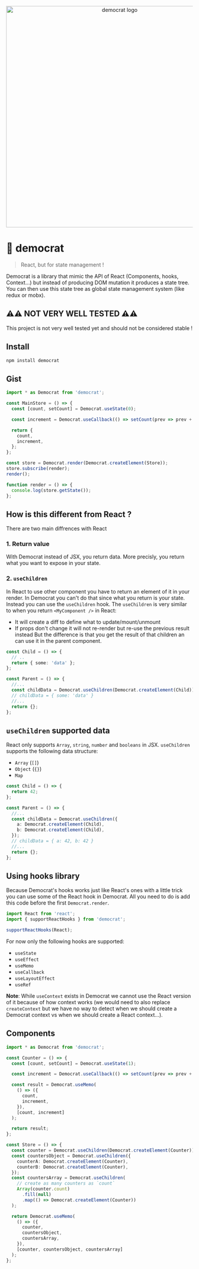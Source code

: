 <p align="center">
  <img src="https://github.com/etienne-dldc/democrat/blob/master/design/logo.svg" width="597" alt="democrat logo">
</p>

# 📜 democrat

> React, but for state management !

Democrat is a library that mimic the API of React (Components, hooks, Context...) but instead of producing DOM mutation it produces a state tree.
You can then use this state tree as global state management system (like redux or mobx).

## ⚠️⚠️ NOT VERY WELL TESTED ⚠️⚠️

This project is not very well tested yet and should not be considered stable !

## Install

```bash
npm install democrat
```

## Gist

```ts
import * as Democrat from 'democrat';

const MainStore = () => {
  const [count, setCount] = Democrat.useState(0);

  const increment = Democrat.useCallback(() => setCount(prev => prev + 1), []);

  return {
    count,
    increment,
  };
};

const store = Democrat.render(Democrat.createElement(Store));
store.subscribe(render);
render();

function render = () => {
  console.log(store.getState());
};
```

## How is this different from React ?

There are two main diffrences with React

### 1. Return value

With Democrat instead of JSX, you return data. More precisly, you return what you want to expose in your state.

### 2. `useChildren`

In React to use other component you have to return an element of it in your render. In Democrat you can't do that since what you return is your state. Instead you can use the `useChildren` hook.
The `useChildren` is very similar to when you return `<MyComponent />` in React:

- It will create a diff to define what to update/mount/unmount
- If props don't change it will not re-render but re-use the previous result instead
  But the difference is that you get the result of that children an can use it in the parent component.

```ts
const Child = () => {
  // ..
  return { some: 'data' };
};

const Parent = () => {
  //...
  const childData = Democrat.useChildren(Democrat.createElement(Child));
  // childData = { some: 'data' }
  //...
  return {};
};
```

## `useChildren` supported data

React only supports `Array`, `string`, `number` and `booleans` in JSX.
`useChildren` supports the following data structure:

- `Array` (`[]`)
- `Object` (`{}`)
- `Map`

```ts
const Child = () => {
  return 42;
};

const Parent = () => {
  //...
  const childData = Democrat.useChildren({
    a: Democrat.createElement(Child),
    b: Democrat.createElement(Child),
  });
  // childData = { a: 42, b: 42 }
  //...
  return {};
};
```

## Using hooks library

Because Democrat's hooks works just like React's ones with a little trick you can use some of the React hook in Democrat.
All you need to do is add this code before the first `Democrat.render`.

```js
import React from 'react';
import { supportReactHooks } from 'democrat';

supportReactHooks(React);
```

For now only the following hooks are supported:

- `useState`
- `useEffect`
- `useMemo`
- `useCallback`
- `useLayoutEffect`
- `useRef`

**Note**: While `useContext` exists in Democrat we cannot use the React version of it because of how context works (we would need to also replace `createContext` but we have no way to detect when we should create a Democrat context vs when we should create a React context...).

## Components

```ts
import * as Democrat from 'democrat';

const Counter = () => {
  const [count, setCount] = Democrat.useState(1);

  const increment = Democrat.useCallback(() => setCount(prev => prev + 1), []);

  const result = Democrat.useMemo(
    () => ({
      count,
      increment,
    }),
    [count, increment]
  );

  return result;
};

const Store = () => {
  const counter = Democrat.useChildren(Democrat.createElement(Counter));
  const countersObject = Democrat.useChildren({
    counterA: Democrat.createElement(Counter),
    counterB: Democrat.createElement(Counter),
  });
  const countersArray = Democrat.useChildren(
    // create as many counters as `count`
    Array(counter.count)
      .fill(null)
      .map(() => Democrat.createElement(Counter))
  );

  return Democrat.useMemo(
    () => ({
      counter,
      countersObject,
      countersArray,
    }),
    [counter, countersObject, countersArray]
  );
};
```
